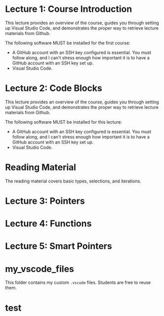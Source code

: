 # Lecture 1: Course Introduction

This lecture provides an overview of the course, guides you through setting up Visual Studio Code, and demonstrates the proper way to retrieve lecture materials from Github. 

The following software MUST be installed for the first course:

- A GitHub account with an SSH key configured is essential. You must follow along, and I can't stress enough how important it is to have a GitHub account with an SSH key set up.
- Visual Studio Code.

# Lecture 2: Code Blocks

This lecture provides an overview of the course, guides you through setting up Visual Studio Code, and demonstrates the proper way to retrieve lecture materials from Github.

The following software MUST be installed for this lecture:

- A GitHub account with an SSH key configured is essential. You must follow along, and I can't stress enough how important it is to have a GitHub account with an SSH key set up.
- Visual Studio Code.

# Reading Material

The reading material covers basic types, selections, and iterations.

# Lecture 3: Pointers

# Lecture 4: Functions

# Lecture 5: Smart Pointers

# my_vscode_files

This folder contains my custom `.vscode` files. Students are free to reuse them.

# test
